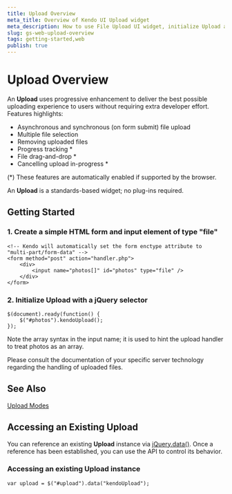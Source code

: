 ```yaml
---
title: Upload Overview
meta_title: Overview of Kendo UI Upload widget
meta_description: How to use File Upload UI widget, initialize Upload and access and existing Upload instance.
slug: gs-web-upload-overview
tags: getting-started,web
publish: true
---
```


# Upload Overview

An **Upload** uses progressive enhancement to deliver the best possible uploading experience to
users without requiring extra developer effort. Features highlights:


*   Asynchronous and synchronous (on form submit) file upload
*   Multiple file selection
*   Removing uploaded files
*   Progress tracking *
*   File drag-and-drop *
*   Cancelling upload in-progress *


(*) These features are automatically enabled if supported by the browser.

An **Upload** is a standards-based widget; no plug-ins required.

## Getting Started

### 1\. Create a simple HTML form and input element of type "file"

    <!-- Kendo will automatically set the form enctype attribute to "multi-part/form-data" -->
    <form method="post" action="handler.php">
        <div>
            <input name="photos[]" id="photos" type="file" />
        </div>
    </form>

### 2\. Initialize Upload with a jQuery selector

    $(document).ready(function() {
        $("#photos").kendoUpload();
    });

Note the array syntax in the input name; it is used to hint the upload handler to treat photos as an array.

Please consult the documentation of your specific server technology regarding the handling of uploaded files.

## See Also

[Upload Modes](http://www.kendoui.com/documentation/ui-widgets/upload/modes.aspx)

## Accessing an Existing Upload

You can reference an existing **Upload** instance via
[jQuery.data()](http://api.jquery.com/jQuery.data/). Once a reference has been established, you can
use the API to control its behavior.

### Accessing an existing Upload instance

    var upload = $("#upload").data("kendoUpload");

